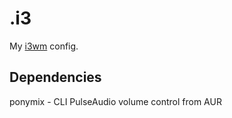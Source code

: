 .i3
===

My [i3wm](http://i3wm.org/) config.

Dependencies
------------

ponymix - CLI PulseAudio volume control from AUR



